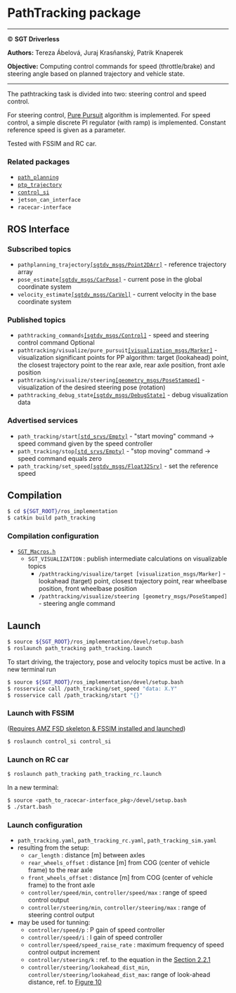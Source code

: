 # **PathTracking package**

___

© **SGT Driverless**

**Authors:** Tereza Ábelová, Juraj Krasňanský, Patrik Knaperek

**Objective:** Computing control commands for speed (throttle/brake) and steering angle based on planned trajectory and vehicle state.

___

The pathtracking task is divided into two: steering control and speed control.

For steering control, [Pure Pursuit](https://drive.google.com/file/d/1ObsUo9i07dW73RavOTAYJBq5Mh6H2AWu/view?usp=share_link) algorithm is implemented. For speed control, a simple discrete PI regulator (with ramp) is implemented. Constant reference speed is given as a parameter.

Tested with FSSIM and RC car.

### Related packages
* [`path_planning`](../path_planning/README.md)
* [`ptp_trajectory`](../ptp_trajectory/README.md)
* [`control_si`](../simulation_interface/control_si/README.md)
* `jetson_can_interface`
* `racecar-interface`

## ROS Interface

### Subscribed topics
* `pathplanning_trajectory`[`[sgtdv_msgs/Point2DArr]`](../sgtdv_msgs/msg/Point2DArr.msg) - reference trajectory array
* `pose_estimate`[`[sgtdv_msgs/CarPose]`](../sgtdv_msgs/msg/CarPose.msg) - current pose in the global coordinate system
* `velocity_estimate`[`[sgtdv_msgs/CarVel]`](../sgtdv_msgs/msg/CarVel.msg) - current velocity in the base coordinate system

### Published topics
* `pathtracking_commands`[`[sgtdv_msgs/Control]`](../sgtdv_msgs/msg/Control.msg) - speed and steering control command
Optional
* `pathtracking/visualize/pure_pursuit`[`[visualization_msgs/Marker]`](http://docs.ros.org/en/noetic/api/visualization_msgs/html/msg/Marker.html) - visualization significant points for PP algorithm: target (lookahead) point, the closest trajectory point to the rear axle, rear axle position, front axle position
* `pathtracking/visualize/steering`[`[geometry_msgs/PoseStamped]`](https://docs.ros2.org/latest/api/geometry_msgs/msg/PoseStamped.html) - visualization of the desired steering pose (rotation)
* `pathtracking_debug_state`[`[sgtdv_msgs/DebugState]`](../sgtdv_msgs/msg/DebugState.msg) - debug visualization data

### Advertised services
* `path_tracking/start`[`[std_srvs/Empty]`](http://docs.ros.org/en/noetic/api/std_srvs/html/srv/Empty.html) - "start moving" command → speed command given by the speed controller
* `path_tracking/stop`[`[std_srvs/Empty]`](http://docs.ros.org/en/noetic/api/std_srvs/html/srv/Empty.html) - "stop moving" command → speed command equals zero
* `path_tracking/set_speed`[`[sgtdv_msgs/Float32Srv]`](../sgtdv_msgs/srv/Float32Srv.srv) - set the reference speed

## Compilation
```sh
$ cd ${SGT_ROOT}/ros_implementation
$ catkin build path_tracking
```

### Compilation configuration
* [`SGT_Macros.h`](../SGT_Macros.h)
	* `SGT_VISUALIZATION` : publish intermediate calculations on visualizable topics
        - `/pathtracking/visualize/target [visualization_msgs/Marker]` - lookahead (target) point, closest trajectory point, rear wheelbase position, front wheelbase position
        - `/pathtracking/visualize/steering [geometry_msgs/PoseStamped]` - steering angle command

## Launch
```sh
$ source ${SGT_ROOT}/ros_implementation/devel/setup.bash
$ roslaunch path_tracking path_tracking.launch
```
To start driving, the trajectory, pose and velocity topics must be active. In a new terminal run
```sh
$ source ${SGT_ROOT}/ros_implementation/devel/setup.bash
$ rosservice call /path_tracking/set_speed "data: X.Y"
$ rosservice call /path_tracking/start "{}"
```

### Launch with FSSIM 
([Requires AMZ FSD skeleton & FSSIM installed and launched](https://gitlab.com/sgt-driverless/simulation/fsd_skeleton/-/blob/sgt-noetic-devel/SGT-DV_install_man.md))
```sh
$ roslaunch control_si control_si
```
### Launch on RC car
```sh
$ roslaunch path_tracking path_tracking_rc.launch
```

In a new terminal:
```sh
$ source <path_to_racecar-interface_pkg>/devel/setup.bash
$ ./start.bash
```

### Launch configuration
* `path_tracking.yaml`, `path_tracking_rc.yaml`, `path_tracking_sim.yaml`
* resulting from the setup:
    - `car_length` : distance [m] between axles
    - `rear_wheels_offset` : distance [m] from COG (center of vehicle frame) to the rear axle
    - `front_wheels_offset` : distance [m] from COG (center of vehicle frame) to the front axle
    - `controller/speed/min`, `controller/speed/max` : range of speed control output
    - `controller/steering/min`, `controller/steering/max` : range of steering control output
* may be used for tunning:
    - `controller/speed/p` : P gain of speed controller
    - `controller/speed/i` : I gain of speed controller
    <!-- - `controller/speed/ref_speed` : constant reference speed -->
    - `controller/speed/speed_raise_rate` : maximum frequency of speed control output increment
    - `controller/steering/k` : ref. to the equation in the [Section 2.2.1](https://drive.google.com/file/d/1ObsUo9i07dW73RavOTAYJBq5Mh6H2AWu/view?usp=share_link)
    - `controller/steering/lookahead_dist_min`,  `controller/steering/lookahead_dist_max`: range of look-ahead distance, ref. to [Figure 10](https://drive.google.com/file/d/1ObsUo9i07dW73RavOTAYJBq5Mh6H2AWu/view?usp=share_link)